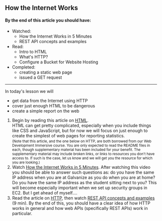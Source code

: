 How the Internet Works
----

#### By the end of this article you should have:

- Watched:
    - How the Internet Works in 5 Minutes
    - REST API concepts and examples
- Read:
    - Intro to HTML
    - What's HTTP?
    - Configure a Bucket for Website Hosting
- Completed:
    - creating a static web page
    - issued a GET request

---

In today's lesson we will

- get data from the Internet using HTTP
- cover just enough HTML to be dangerous
- create a simple report on the web

1. Begin by reading this article on [HTML](HTML/README.md).  
HTML can get pretty complicated, especially when you include things like CSS and JavaScript, but for now we will focus on just enough to create the simplest of web pages for reporting statistics.  
<small>(Note that this article, and the one below on HTTP, are both borrowed from our Web Development Immersive course. You are only expected to read the README files in each, though supplementary material has been included for your benefit. The supplementary material may include broken links, or links to resources you don't have access to. If such is the case, let us know and we will get you the resource for which you are looking.)</small>
2. Watch [How the Internet Works in 5 Minutes](https://www.youtube.com/watch?v=7_LPdttKXPc).
After watching this video you should be able to answer such questions as: do you have the same IP address when you are at Galvanize as you do when you are at home? Do you have the same IP address as the student sitting next to you? This will become especially important when we set up security groups in EC2. But I get ahead of myself....
3. Read the article on [HTTP](HTTP/README.md), then watch [REST API concepts and examples](https://www.youtube.com/watch?v=7YcW25PHnAA) (9 min). By the end of this, you should have a clear idea of how HTTP works in general and how web APIs (specifically REST APIs) work in particular.
